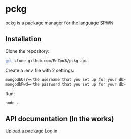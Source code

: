 # pckg

pckg is a package manager for the language [SPWN](https://github.com/Spu7Nix/SPWN-language)


## Installation

Clone the repository:
```bash
git clone github.com/EnZon3/pckg-api
```

Create a .env file with 2 settings:
```
mongodbUsr=<the username that you set up for your db>
mongodbPwd=<the password that you set up for your db>
```

Run:
```bash 
node .
```

## API documentation (In the works)

 [Upload a package](docs/upload.md)
 [Log in](docs/login.md)